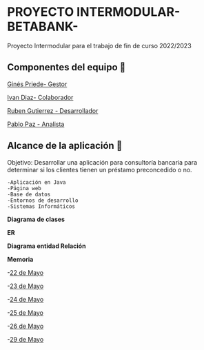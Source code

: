 

# PROYECTO INTERMODULAR- BETABANK- 

Proyecto Intermodular para el trabajo de fin de curso 2022/2023
## Componentes del equipo 🚀


  [Ginés Priede- Gestor](https://github.com/DAM132)

  [Ivan Diaz- Colaborador](https://github.com/ivaandiaz)

  [Ruben Gutierrez - Desarrollador](https://github.com/DAM122)

  [Pablo Paz - Analista](https://github.com/DAM122)

## Alcance  de la aplicación 🚀

 Objetivo: Desarrollar una aplicación para consultoría bancaria para determinar si los clientes tienen un préstamo preconcedido o no.
 
    -Aplicación en Java
    -Página web
    -Base de datos
    -Entornos de desarrollo
    -Sistemas Informáticos
  
  
**Diagrama de clases**

 

**ER**



**Diagrama entidad Relación**

**Memoria**
 
 -[22 de Mayo](https://github.com/DAM122)
  
  -[23 de Mayo](https://github.com/DAM122)
  
  -[24 de Mayo](https://github.com/DAM122)
  
  -[25 de Mayo](https://github.com/DAM122)
  
  -[26 de Mayo](https://github.com/DAM122)
  
  -[29 de Mayo](https://github.com/DAM122)



   
   
   
  
  
  
